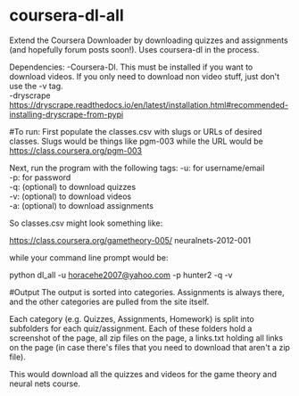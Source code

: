 # coursera-dl-all
Extend the Coursera Downloader by downloading quizzes and assignments (and hopefully forum posts soon!). Uses coursera-dl in the process.

Dependencies:
-Coursera-Dl. This must be installed if you want to download videos. If you only need to download non video stuff, just don't use the -v tag.  
-dryscrape https://dryscrape.readthedocs.io/en/latest/installation.html#recommended-installing-dryscrape-from-pypi

#To run:
First populate the classes.csv with slugs or URLs of desired classes. Slugs would be things like pgm-003 while the URL would be https://class.coursera.org/pgm-003

Next, run the program with the following tags:
-u: for username/email  
-p: for password  
-q: (optional) to download quizzes  
-v: (optional) to download videos  
-a: (optional) to download assignments  

So classes.csv might look something like:

https://class.coursera.org/gametheory-005/
neuralnets-2012-001

while your command line prompt would be:

python dl_all -u horacehe2007@yahoo.com -p hunter2 -q -v

#Output
The output is sorted into categories. Assignments is always there, and the other categories are pulled from the site itself.

Each category (e.g. Quizzes, Assignments, Homework) is split into subfolders for each quiz/assignment. Each of these folders hold a screenshot of the page, all zip files on the page, a links.txt holding all links on the page (in case there's files that you need to download that aren't a zip file).

This would download all the quizzes and videos for the game theory and neural nets course.
